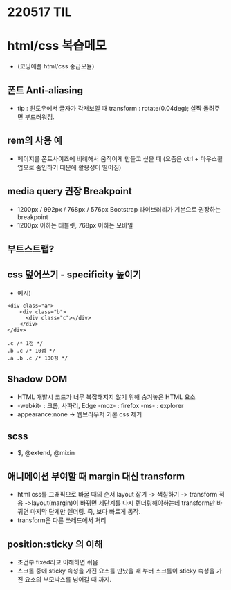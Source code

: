 # 220517 TIL
# html/css 복습메모
- (코딩애플 html/css 중급모듈)

## 폰트 Anti-aliasing
- tip : 윈도우에서 글자가 각져보일 때 transform : rotate(0.04deg); 살짝 돌려주면 부드러워짐.

## rem의 사용 예
- 페이지를 폰트사이즈에 비례해서 움직이게 만들고 싶을 때
  (요즘은 ctrl + 마우스휠업으로 줌인하기 때문에 활용성이 떨어짐)

## media query 권장 Breakpoint 
- 1200px / 992px / 768px / 576px
  Bootstrap 라이브러리가 기본으로 권장하는 breakpoint
- 1200px 이하는 태블릿, 768px 이하는 모바일

## 부트스트랩?

## css 덮어쓰기 - specificity 높이기
-  예시)
```
<div class="a">
    <div class="b">
      <div class="c"></div>
    </div>
</div>
```
```
.c /* 1점 */
.b .c /* 10점 */
.a .b .c /* 100점 */
```

## Shadow DOM
- HTML 개발시 코드가 너무 복잡해지지 않기 위해 숨겨놓은 HTML 요소
- -webkit- : 크롬, 사파리, Edge
  -moz- : firefox
  -ms- : explorer
- appearance:none -> 웹브라우저 기본 css 제거

## scss
- $, @extend, @mixin

## 애니메이션 부여할 때 margin 대신 transform
- html css를 그래픽으로 바꿀 때의 순서
  layout 잡기 -> 색칠하기 -> transform 적용
  ->layout(margin)이 바뀌면 세단계를 다시 렌더링해야하는데
    transform만 바뀌면 마지막 단계만 렌더링. 즉, 보다 빠르게 동작.
- transform은 다른 쓰레드에서 처리    

## position:sticky 의 이해
- 조건부 fixed라고 이해하면 쉬움
- 스크롤 중에 sticky 속성을 가진 요소를 만났을 때 부터
  스크롤이 sticky 속성을 가진 요소의 부모박스를 넘어갈 때 까지.